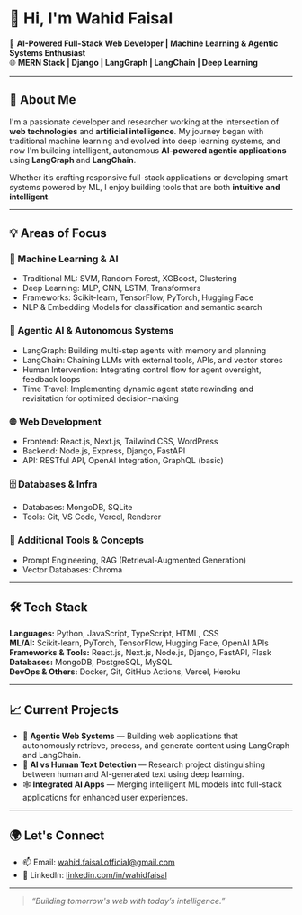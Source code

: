 # 👋 Hi, I'm Wahid Faisal

🚀 **AI-Powered Full-Stack Web Developer | Machine Learning & Agentic Systems Enthusiast**  
🌐 **MERN Stack | Django | LangGraph | LangChain | Deep Learning**

---

## 🧠 About Me

I'm a passionate developer and researcher working at the intersection of **web technologies** and **artificial intelligence**. My journey began with traditional machine learning and evolved into deep learning systems, and now I'm building intelligent, autonomous **AI-powered agentic applications** using **LangGraph** and **LangChain**.

Whether it’s crafting responsive full-stack applications or developing smart systems powered by ML, I enjoy building tools that are both **intuitive and intelligent**.

---


## 💡 Areas of Focus

### 🤖 Machine Learning & AI
- Traditional ML: SVM, Random Forest, XGBoost, Clustering
- Deep Learning: MLP, CNN, LSTM, Transformers
- Frameworks: Scikit-learn, TensorFlow, PyTorch, Hugging Face
- NLP & Embedding Models for classification and semantic search

### 🧠 Agentic AI & Autonomous Systems
- LangGraph: Building multi-step agents with memory and planning
- LangChain: Chaining LLMs with external tools, APIs, and vector stores
- Human Intervention: Integrating control flow for agent oversight, feedback loops
- Time Travel: Implementing dynamic agent state rewinding and revisitation for optimized decision-making

### 🌐 Web Development
- Frontend: React.js, Next.js, Tailwind CSS, WordPress
- Backend: Node.js, Express, Django, FastAPI
- API: RESTful API, OpenAI Integration, GraphQL (basic)

### 🗄️ Databases & Infra
- Databases: MongoDB, SQLite
- Tools: Git, VS Code, Vercel, Renderer

### 🧪 Additional Tools & Concepts
- Prompt Engineering, RAG (Retrieval-Augmented Generation)
- Vector Databases: Chroma

---

## 🛠 Tech Stack

**Languages:** Python, JavaScript, TypeScript, HTML, CSS  
**ML/AI:** Scikit-learn, PyTorch, TensorFlow, Hugging Face, OpenAI APIs  
**Frameworks & Tools:** React.js, Next.js, Node.js, Django, FastAPI, Flask  
**Databases:** MongoDB, PostgreSQL, MySQL  
**DevOps & Others:** Docker, Git, GitHub Actions, Vercel, Heroku

---

## 📈 Current Projects

- 🤖 **Agentic Web Systems** — Building web applications that autonomously retrieve, process, and generate content using LangGraph and LangChain.
- 🧪 **AI vs Human Text Detection** — Research project distinguishing between human and AI-generated text using deep learning.
- 🕸️ **Integrated AI Apps** — Merging intelligent ML models into full-stack applications for enhanced user experiences.

---

## 🌍 Let's Connect

- 📫 Email: [wahid.faisal.official@gmail.com](mailto:wahiddhrubo@gmail.com)  
- 💼 LinkedIn: [linkedin.com/in/wahidfaisal](https://www.linkedin.com/in/wahid-faisal-517a73345)  


---

> _“Building tomorrow's web with today’s intelligence.”_

